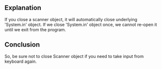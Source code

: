 ## Explanation
If you close a scanner object, it will automatically close underlying 'System.in' object. 
If we close 'System.in' object once, we cannot re-open it until we exit from the program.

## Conclusion
So, be sure not to close Scanner object if you need to take input from keyboard again.
